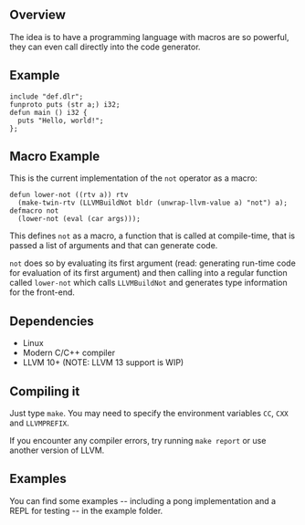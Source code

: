 ## Overview
The idea is to have a programming language with macros are so powerful, they
can even call directly into the code generator.

## Example
```
include "def.dlr";
funproto puts (str a;) i32;
defun main () i32 {
  puts "Hello, world!";
};
```

## Macro Example
This is the current implementation of the `not` operator as a macro:
```
defun lower-not ((rtv a)) rtv
  (make-twin-rtv (LLVMBuildNot bldr (unwrap-llvm-value a) "not") a);
defmacro not
  (lower-not (eval (car args)));
```

This defines `not` as a macro, a function that is called at compile-time, that
is passed a list of arguments and that can generate code.

`not` does so by evaluating its first argument (read: generating run-time code
for evaluation of its first argument) and then calling into a regular function
called `lower-not` which calls `LLVMBuildNot` and generates type information
for the front-end.

## Dependencies
* Linux
* Modern C/C++ compiler
* LLVM 10+ (NOTE: LLVM 13 support is WIP)

## Compiling it
Just type `make`. You may need to specify the environment variables `CC`, `CXX` and `LLVMPREFIX`.

If you encounter any compiler errors, try running `make report` or use another version of LLVM.

## Examples
You can find some examples -- including a pong implementation and a REPL for testing --
in the example folder.
